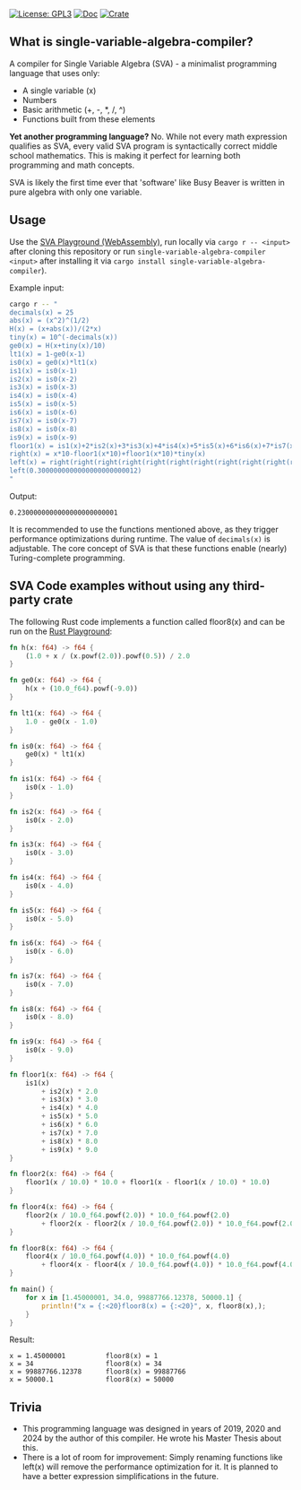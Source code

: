 [![License: GPL3](https://img.shields.io/badge/License-GNU%20GPL-blue)](https://opensource.org/license/gpl-3-0)
[![Doc](https://docs.rs/single-variable-algebra-compiler/badge.svg)](https://docs.rs/single-variable-algebra-compiler)
[![Crate](https://img.shields.io/crates/v/single-variable-algebra-compiler.svg)](https://crates.io/crates/single-variable-algebra-compiler)

## What is single-variable-algebra-compiler?

A compiler for Single Variable Algebra (SVA) - a minimalist programming language that uses only:
- A single variable (x)
- Numbers
- Basic arithmetic (+, -, *, /, ^)
- Functions built from these elements

__Yet another programming language?__ No. While not every math expression qualifies as SVA, every valid SVA program is syntactically correct middle school mathematics. This is making it perfect for learning both programming and math concepts.

SVA is likely the first time ever that 'software' like Busy Beaver is written in pure algebra with only one variable.

## Usage

Use the [SVA Playground (WebAssembly)](https://772.github.io/single-variable-algebra-compiler/), run locally via `cargo r -- <input>` after cloning this repository or run `single-variable-algebra-compiler <input>` after installing it via `cargo install single-variable-algebra-compiler`).

Example input:

```bash
cargo r -- "
decimals(x) = 25
abs(x) = (x^2)^(1/2)
H(x) = (x+abs(x))/(2*x)
tiny(x) = 10^(-decimals(x))
ge0(x) = H(x+tiny(x)/10)
lt1(x) = 1-ge0(x-1)
is0(x) = ge0(x)*lt1(x)
is1(x) = is0(x-1)
is2(x) = is0(x-2)
is3(x) = is0(x-3)
is4(x) = is0(x-4)
is5(x) = is0(x-5)
is6(x) = is0(x-6)
is7(x) = is0(x-7)
is8(x) = is0(x-8)
is9(x) = is0(x-9)
floor1(x) = is1(x)+2*is2(x)+3*is3(x)+4*is4(x)+5*is5(x)+6*is6(x)+7*is7(x)+8*is8(x)+9*is9(x)
right(x) = x*10-floor1(x*10)+floor1(x*10)*tiny(x)
left(x) = right(right(right(right(right(right(right(right(right(right(right(right(right(right(right(right(right(right(right(right(right(right(right(right(x))))))))))))))))))))))))
left(0.3000000000000000000000012)
"
```

Output:

`0.2300000000000000000000001`

It is recommended to use the functions mentioned above, as they trigger performance optimizations during runtime. The value of `decimals(x)` is adjustable. The core concept of SVA is that these functions enable (nearly) Turing-complete programming.

## SVA Code examples without using any third-party crate

The following Rust code implements a function called floor8(x) and can be run on the [Rust Playground](https://play.rust-lang.org/):

```rust
fn h(x: f64) -> f64 {
    (1.0 + x / (x.powf(2.0)).powf(0.5)) / 2.0
}

fn ge0(x: f64) -> f64 {
    h(x + (10.0_f64).powf(-9.0))
}

fn lt1(x: f64) -> f64 {
    1.0 - ge0(x - 1.0)
}

fn is0(x: f64) -> f64 {
    ge0(x) * lt1(x)
}

fn is1(x: f64) -> f64 {
    is0(x - 1.0)
}

fn is2(x: f64) -> f64 {
    is0(x - 2.0)
}

fn is3(x: f64) -> f64 {
    is0(x - 3.0)
}

fn is4(x: f64) -> f64 {
    is0(x - 4.0)
}

fn is5(x: f64) -> f64 {
    is0(x - 5.0)
}

fn is6(x: f64) -> f64 {
    is0(x - 6.0)
}

fn is7(x: f64) -> f64 {
    is0(x - 7.0)
}

fn is8(x: f64) -> f64 {
    is0(x - 8.0)
}

fn is9(x: f64) -> f64 {
    is0(x - 9.0)
}

fn floor1(x: f64) -> f64 {
    is1(x)
        + is2(x) * 2.0
        + is3(x) * 3.0
        + is4(x) * 4.0
        + is5(x) * 5.0
        + is6(x) * 6.0
        + is7(x) * 7.0
        + is8(x) * 8.0
        + is9(x) * 9.0
}

fn floor2(x: f64) -> f64 {
    floor1(x / 10.0) * 10.0 + floor1(x - floor1(x / 10.0) * 10.0)
}

fn floor4(x: f64) -> f64 {
    floor2(x / 10.0_f64.powf(2.0)) * 10.0_f64.powf(2.0)
        + floor2(x - floor2(x / 10.0_f64.powf(2.0)) * 10.0_f64.powf(2.0))
}

fn floor8(x: f64) -> f64 {
    floor4(x / 10.0_f64.powf(4.0)) * 10.0_f64.powf(4.0)
        + floor4(x - floor4(x / 10.0_f64.powf(4.0)) * 10.0_f64.powf(4.0))
}

fn main() {
    for x in [1.45000001, 34.0, 99887766.12378, 50000.1] {
        println!("x = {:<20}floor8(x) = {:<20}", x, floor8(x),);
    }
}
```

Result:

```
x = 1.45000001          floor8(x) = 1                   
x = 34                  floor8(x) = 34                  
x = 99887766.12378      floor8(x) = 99887766            
x = 50000.1             floor8(x) = 50000  
```

## Trivia

- This programming language was designed in years of 2019, 2020 and 2024 by the author of this compiler. He wrote his Master Thesis about this.
- There is a lot of room for improvement: Simply renaming functions like left(x) will remove the performance optimization for it. It is planned to have a better expression simplifications in the future.

